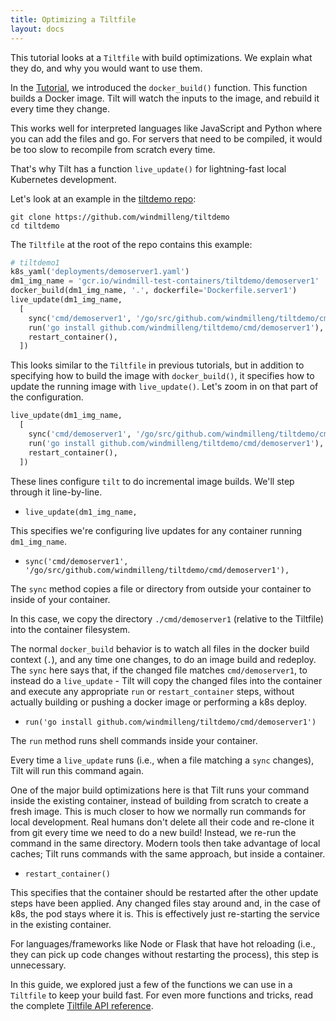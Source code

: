 ```yaml
---
title: Optimizing a Tiltfile
layout: docs
---
```


This tutorial looks at a `Tiltfile` with build optimizations.
We explain what they do, and why you would want to use them.

In the [Tutorial](tutorial.html), we introduced the `docker_build()` function.
This function builds a Docker image. Tilt will watch the inputs to the
image, and rebuild it every time they change.

This works well for interpreted languages like JavaScript and Python
where you can add the files and go. For servers that need to be compiled,
it would be too slow to recompile from scratch every time.

That's why Tilt has a function `live_update()` for lightning-fast local
Kubernetes development.

Let's look at an example in the [tiltdemo repo](https://github.com/windmilleng/tiltdemo):

```
git clone https://github.com/windmilleng/tiltdemo
cd tiltdemo
```

The `Tiltfile` at the root of the repo contains this example:

```python
# tiltdemo1
k8s_yaml('deployments/demoserver1.yaml')
dm1_img_name = 'gcr.io/windmill-test-containers/tiltdemo/demoserver1'
docker_build(dm1_img_name, '.', dockerfile='Dockerfile.server1')
live_update(dm1_img_name,
  [
    sync('cmd/demoserver1', '/go/src/github.com/windmilleng/tiltdemo/cmd/demoserver1'),
    run('go install github.com/windmilleng/tiltdemo/cmd/demoserver1'),
    restart_container(),
  ])
```

This looks similar to the `Tiltfile` in previous tutorials, but in addition to specifying
how to build the image with `docker_build()`, it specifies how to update the running
image with `live_update()`. Let's zoom in on that part of the configuration.


```python
live_update(dm1_img_name,
  [
    sync('cmd/demoserver1', '/go/src/github.com/windmilleng/tiltdemo/cmd/demoserver1'),
    run('go install github.com/windmilleng/tiltdemo/cmd/demoserver1'),
    restart_container(),
  ])
```

These lines configure `tilt` to do incremental image builds. We'll step through it line-by-line.

* `live_update(dm1_img_name,`

This specifies we're configuring live updates for any container running `dm1_img_name`.

* `sync('cmd/demoserver1', '/go/src/github.com/windmilleng/tiltdemo/cmd/demoserver1'),`

The `sync` method copies a file or directory from outside your container to inside of your container.

In this case, we copy the directory `./cmd/demoserver1` (relative to the Tiltfile) into
the container filesystem.

The normal `docker_build` behavior is to watch all files in the docker build context (`.`),
and any time one changes, to do an image build and redeploy. The `sync` here says that, if
the changed file matches `cmd/demoserver1`, to instead do a `live_update` - Tilt will copy
the changed files into the container and execute any appropriate `run` or `restart_container`
steps, without actually building or pushing a docker image or performing a k8s deploy.

* `run('go install github.com/windmilleng/tiltdemo/cmd/demoserver1')`

The `run` method runs shell commands inside your container.

Every time a `live_update` runs (i.e., when a file matching a `sync` changes), Tilt will run
this command again.

One of the major build optimizations here is that Tilt runs your command inside the existing
container, instead of building from scratch to create a fresh image. This is much closer to how
we normally run commands for local development. Real humans don't delete all their code and
re-clone it from git every time we need to do a new build! Instead, we re-run the command in
the same directory. Modern tools then take advantage of local caches; Tilt runs commands with
the same approach, but inside a container.

* `restart_container()`

This specifies that the container should be restarted after the other update steps have been
applied. Any changed files stay around and, in the case of k8s, the pod stays where it is. This is
effectively just re-starting the service in the existing container.

For languages/frameworks like Node or Flask that have hot reloading (i.e., they can pick up code
changes without restarting the process), this step is unnecessary.

In this guide, we explored just a few of the functions we can use in a `Tiltfile`
to keep your build fast. For even more functions and tricks,
read the complete [Tiltfile API reference](api.html).
